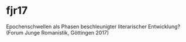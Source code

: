 # fjr17
Epochenschwellen als Phasen beschleunigter literarischer Entwicklung? (Forum Junge Romanistik, Göttingen 2017)
